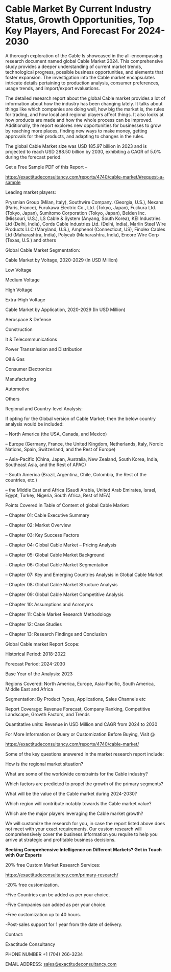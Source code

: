 # Cable Market By Current Industry Status, Growth Opportunities, Top Key Players, And Forecast For 2024-2030

A thorough exploration of the Cable Is showcased  in the all-encompassing research document named global Cable Market 2024. This comprehensive study provides a deeper understanding of current market trends, technological progress, possible business opportunities, and elements that foster expansion. The investigation into the Cable market encapsulates intricate details pertaining to production analysis, consumer preferences, usage trends, and import/export evaluations.

The detailed research report about the global Cable market provides a lot of information about how the industry has been changing lately. It talks about things like which companies are doing well, how big the market is, the rules for trading, and how local and regional players affect things. It also looks at how products are made and how the whole process can be improved. Additionally, the report explores new opportunities for businesses to grow by reaching more places, finding new ways to make money, getting approvals for their products, and adapting to changes in the rules.

The global Cable Market size was USD 185.97 billion in 2023 and is projected to reach USD 288.50 billion by 2030, exhibiting a CAGR of 5.0% during the forecast period.

Get a Free Sample PDF of this Report –

https://exactitudeconsultancy.com/reports/4740/cable-market/#request-a-sample

Leading market players:

Prysmian Group (Milan, Italy), Southwire Company. (Georgia, U.S.), Nexans (Paris, France), Furukawa Electric Co., Ltd. (Tokyo, Japan), Fujikura Ltd. (Tokyo, Japan), Sumitomo Corporation (Tokyo, Japan), Belden Inc. (Missouri, U.S.), LS Cable & System (Anyang, South Korea), KEI Industries Ltd (Delhi, India), Cords Cable Industries Ltd. (Delhi, India), Marlin Steel Wire Products LLC (Maryland, U.S.), Amphenol (Connecticut, US), Finolex Cables Ltd (Maharashtra, India), Polycab (Maharashtra, India), Encore Wire Corp (Texas, U.S.) and others

Global Cable Market Segmentation:

Cable Market by Voltage, 2020-2029 (In USD Million)

Low Voltage

Medium Voltage

High Voltage

Extra-High Voltage

Cable Market by Application, 2020-2029 (In USD Million)

Aerospace & Defense

Construction

It & Telecommunications

Power Transmission and Distribution

Oil & Gas

Consumer Electronics

Manufacturing

Automotive

Others

Regional and Country-level Analysis:

If opting for the Global version of Cable Market; then the below country analysis would be included:

– North America (the USA, Canada, and Mexico)

– Europe (Germany, France, the United Kingdom, Netherlands, Italy, Nordic Nations, Spain, Switzerland, and the Rest of Europe)

– Asia-Pacific (China, Japan, Australia, New Zealand, South Korea, India, Southeast Asia, and the Rest of APAC)

– South America (Brazil, Argentina, Chile, Colombia, the Rest of the countries, etc.)

– the Middle East and Africa (Saudi Arabia, United Arab Emirates, Israel, Egypt, Turkey, Nigeria, South Africa, Rest of MEA)

Points Covered in Table of Content of global Cable Market:

– Chapter 01:  Cable Executive Summary

– Chapter 02: Market Overview

– Chapter 03: Key Success Factors

– Chapter 04: Global Cable Market – Pricing Analysis

– Chapter 05: Global Cable Market Background

– Chapter 06: Global Cable Market Segmentation

– Chapter 07: Key and Emerging Countries Analysis in Global Cable Market

– Chapter 08: Global Cable Market Structure Analysis

– Chapter 09: Global Cable Market Competitive Analysis

– Chapter 10: Assumptions and Acronyms

– Chapter 11: Cable Market Research Methodology

– Chapter 12: Case Studies

– Chapter 13: Research Findings and Conclusion

Global Cable market Report Scope:

Historical Period: 2018-2022

Forecast Period: 2024-2030

Base Year of the Analysis: 2023

Regions Covered: North America, Europe, Asia-Pacific, South America, Middle East and Africa

Segmentation: By Product Types, Applications, Sales Channels etc

Report Coverage: Revenue Forecast, Company Ranking, Competitive Landscape, Growth Factors, and Trends

Quantitative units: Revenue in USD Million and CAGR from 2024 to 2030

For More Information or Query or Customization Before Buying, Visit @

https://exactitudeconsultancy.com/reports/4740/cable-market/

Some of the key questions answered in the market research report include:

How is the regional market situation?

What are some of the worldwide constraints for the Cable industry?

Which factors are predicted to propel the growth of the primary segments?

What will be the value of the Cable market during 2024-2030?

Which region will contribute notably towards the Cable market value?

Which are the major players leveraging the Cable market growth?

We will customize the research for you, in case the report listed above does not meet with your exact requirements. Our custom research will comprehensively cover the business information you require to help you arrive at strategic and profitable business decisions.

**Seeking Comprehensive Intelligence on Different Markets? Get in Touch with Our Experts**

20% free Custom Market Research Services:

https://exactitudeconsultancy.com/primary-research/

-20% free customization.

-Five Countries can be added as per your choice.

-Five Companies can added as per your choice.

-Free customization up to 40 hours.

-Post-sales support for 1 year from the date of delivery.

Contact:

Exactitude Consultancy

PHONE NUMBER +1 (704) 266-3234

EMAIL ADDRESS: sales@exactitudeconsultancy.com
